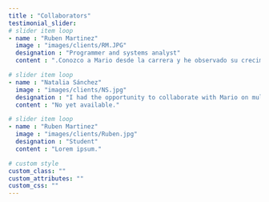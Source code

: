 ```yaml
---
title : "Collaborators"
testimonial_slider:
# slider item loop
- name : "Ruben Martinez"
  image : "images/clients/RM.JPG"
  designation : "Programmer and systems analyst"
  content : ".Conozco a Mario desde la carrera y he observado su crecimiento a lo largo de los años. Destaca por su habilidad para sacar lo mejor de las personas en el trabajo en equipo, lo que lo convierte en un excelente líder y compañero en proyectos profesionales. Es altamente responsable y resuelve problemas de manera innovadora. Además, es un gran profesional con calidez humana, y su apoyo y conocimiento son invaluables en el entorno profesional."        

# slider item loop
- name : "Natalia Sánchez"
  image : "images/clients/NS.jpg"
  designation : "I had the opportunity to collaborate with Mario on multiple research projects. Mario's contributions were exceptional, demonstrating strong analytical skills and the ability to grasp complex concepts.Mario's dedication, intelligence, and commitment to excellence make him an outstanding candidate for any professional endeavor."
  content : "No yet available."

# slider item loop
- name : "Ruben Martinez"
  image : "images/clients/Ruben.jpg"
  designation : "Student"
  content : "Lorem ipsum."

# custom style
custom_class: ""
custom_attributes: ""
custom_css: ""
---
```

